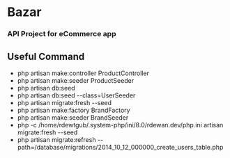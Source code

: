 # Bazar 
### API Project for  eCommerce app

## Useful Command
- php artisan make:controller ProductController
- php artisan make:seeder ProductSeeder
- php artisan db:seed
- php artisan db:seed --class=UserSeeder
- php artisan migrate:fresh --seed
- php artisan make:factory BrandFactory
- php artisan make:seeder BrandSeeder
- php -c /home/rdewtgub/.system-php/ini/8.0/rdewan.dev/php.ini artisan migrate:fresh --seed
-  php artisan migrate:refresh --path=/database/migrations/2014_10_12_000000_create_users_table.php
